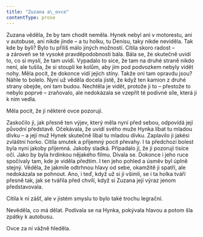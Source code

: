 ```yaml
---
title: "Zuzana a\_ovce"
contentType: prose
---
```


Zuzana věděla, že by tam chodit neměla. Hynek nebyl ani v motorestu, ani v autobuse, ani nikde jinde – a tu holku, tu Denisu, taky nikde neviděla. Tak kde by byli? Bylo tu příliš málo jiných možností. Cítila skoro radost – a zároveň se té vysoké pravděpodobnosti bála. Bála se, že skutečně uvidí to, co si myslí, že tam uvidí. Vypadalo to sice, že tam na druhé straně nikdo není, ale tušila, že si stoupli ke kolům, aby jim pod podvozkem nebyly vidět nohy. Měla pocit, že dokonce vidí jejich stíny. Takže oni tam opravdu jsou? Náhle to bolelo. Nyní už věděla docela jistě, že když ten kamion z druhé strany obejde, oni tam budou. Nechtěla je vidět, protože ji to – přestože to nebylo poprvé – zraňovalo, ale nedokázala se vzepřít té podivné síle, která ji k nim vedla.

Měla pocit, že ji některé ovce pozorují.

Zaskočilo ji, jak přesně ten výjev, který měla nyní před sebou, odpovídá její původní představě. Očekávala, že uvidí svého muže Hynka líbat tu mladou dívku – a její muž Hynek skutečně líbal tu mladou dívku. Zaplavilo ji jakési zvláštní horko. Cítila smutek a příjemný pocit převahy. I ta předchozí bolest byla nyní jakoby příjemná. Jakoby sladká. Připadalo jí, že ji pozorují tisíce očí. Jako by byla hrdinkou nějakého filmu. Dívala se. Dokonce i jeho ruce spočívaly tam, kde je viděla předtím. I ten jeho pohled a úsměv byl úplně stejný. Věděla, že jakmile odtrhnou hlavy od sebe, okamžitě ji spatří, ale nedokázala se pohnout. Ano, i teď, když už si jí všimli, se i ta holka tváří přesně tak, jak se tvářila před chvílí, když si Zuzana její výraz jenom představovala.

Cítila k ní zášť, ale v jistém smyslu to bylo také trochu legrační.

Nevěděla, co má dělat. Podívala se na Hynka, pokývala hlavou a potom šla zpátky k autobusu.

Ovce za ní vážně hleděla.
